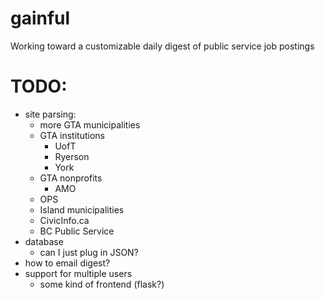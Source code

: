 gainful
=======

Working toward a customizable daily digest of public service job postings

TODO:
=====

-	site parsing:
	-	more GTA municipalities
	-	GTA institutions
		-	UofT
		-	Ryerson
		-	York
	-	GTA nonprofits
		-	AMO
	-	OPS
	-	Island municipalities
	-	CivicInfo.ca
	-	BC Public Service
-	database
	-	can I just plug in JSON?
-	how to email digest?
-	support for multiple users
	-	some kind of frontend (flask?)

